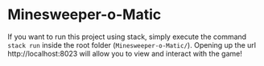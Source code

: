 # Minesweeper-o-Matic

If you want to run this project using stack, simply execute the command `stack run` inside the root folder (`Minesweeper-o-Matic/`). Opening up the url http://localhost:8023 will allow you to view and interact with the game!